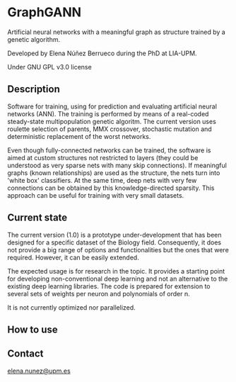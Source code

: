 # GraphGANN #

Artificial neural networks with a meaningful graph as structure trained by a genetic algorithm.

Developed by Elena Núñez Berrueco during the PhD at LIA-UPM.

Under GNU GPL v3.0 license


## Description ##

Software for training, using for prediction and evaluating artificial neural networks (ANN). The training is performed by means of a real-coded steady-state multipopulation genetic algoritm. The current version uses roulette selection of parents, MMX crossover, stochastic mutation and deterministic replacement of the worst networks.

Even though fully-connected networks can be trained, the software is aimed at custom structures not restricted to layers (they could be understood as very sparse nets with many skip connections). If meaningful graphs (known relationships) are used as the structure, the nets turn into 'white box' classifiers. At the same time, deep nets with very few connections can be obtained by this knowledge-directed sparsity. This approach can be useful for training with very small datasets. 


## Current state ##

The current version (1.0) is a prototype under-development that has been designed for a specific dataset of the Biology field. Consequently, it does not provide a big range of options and functionalities but the ones that were required. However, it can be easily extended.

The expected usage is for research in the topic. It provides a starting point for developing non-conventional deep learning and not an alternative to the existing deep learning libraries. The code is prepared for extension to several sets of weights per neuron and polynomials of order n.

It is not currently optimized nor parallelized.


## How to use ##




## Contact ##
elena.nunez@upm.es
